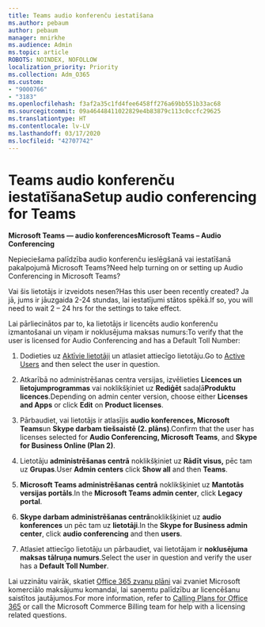 ```yaml
---
title: Teams audio konferenču iestatīšana
ms.author: pebaum
author: pebaum
manager: mnirkhe
ms.audience: Admin
ms.topic: article
ROBOTS: NOINDEX, NOFOLLOW
localization_priority: Priority
ms.collection: Adm_O365
ms.custom:
- "9000766"
- "3183"
ms.openlocfilehash: f3af2a35c1fd4fee6458ff276a69bb551b33ac68
ms.sourcegitcommit: 09a46448411022829e4b83879c113c0ccfc29625
ms.translationtype: HT
ms.contentlocale: lv-LV
ms.lasthandoff: 03/17/2020
ms.locfileid: "42707742"
---
```

# <a name="setup-audio-conferencing-for-teams"></a><span data-ttu-id="c32ed-102">Teams audio konferenču iestatīšana</span><span class="sxs-lookup"><span data-stu-id="c32ed-102">Setup audio conferencing for Teams</span></span>

<span data-ttu-id="c32ed-103">**Microsoft Teams — audio konferences**</span><span class="sxs-lookup"><span data-stu-id="c32ed-103">**Microsoft Teams – Audio Conferencing**</span></span>

<span data-ttu-id="c32ed-104">Nepieciešama palīdzība audio konferenču ieslēgšanā vai iestatīšanā pakalpojumā Microsoft Teams?</span><span class="sxs-lookup"><span data-stu-id="c32ed-104">Need help turning on or setting up Audio Conferencing in Microsoft Teams?</span></span>

<span data-ttu-id="c32ed-105">Vai šis lietotājs ir izveidots nesen?</span><span class="sxs-lookup"><span data-stu-id="c32ed-105">Has this user been recently created?</span></span>  <span data-ttu-id="c32ed-106">Ja jā, jums ir jāuzgaida 2-24 stundas, lai iestatījumi stātos spēkā.</span><span class="sxs-lookup"><span data-stu-id="c32ed-106">If so, you will need to wait 2 – 24 hrs for the settings to take effect.</span></span>

<span data-ttu-id="c32ed-107">Lai pārliecinātos par to, ka lietotājs ir licencēts audio konferenču izmantošanai un viņam ir noklusējuma maksas numurs:</span><span class="sxs-lookup"><span data-stu-id="c32ed-107">To verify that the user is licensed for Audio Conferencing and has a Default Toll Number:</span></span>

1. <span data-ttu-id="c32ed-108">Dodieties uz [Aktīvie lietotāji](https://admin.microsoft.com/Adminportal/Home?source=applauncher#/users) un atlasiet attiecīgo lietotāju.</span><span class="sxs-lookup"><span data-stu-id="c32ed-108">Go to [Active Users](https://admin.microsoft.com/Adminportal/Home?source=applauncher#/users) and then select the user in question.</span></span>

2. <span data-ttu-id="c32ed-109">Atkarībā no administrēšanas centra versijas, izvēlieties **Licences un lietojumprogrammas** vai noklikšķiniet uz **Rediģēt** sadaļā**Produktu licences**.</span><span class="sxs-lookup"><span data-stu-id="c32ed-109">Depending on admin center version, choose either **Licenses and Apps** or click **Edit** on **Product licenses**.</span></span>

3. <span data-ttu-id="c32ed-110">Pārbaudiet, vai lietotājs ir atlasījis **audio konferences, Microsoft Teams**un **Skype darbam tiešsaistē (2. plāns)**.</span><span class="sxs-lookup"><span data-stu-id="c32ed-110">Confirm that the user has licenses selected for **Audio Conferencing, Microsoft Teams**, and **Skype for Business Online (Plan 2)**.</span></span>

4. <span data-ttu-id="c32ed-111">Lietotāju **administrēšanas centrā** noklikšķiniet uz **Rādīt visus,** pēc tam uz **Grupas**.</span><span class="sxs-lookup"><span data-stu-id="c32ed-111">User **Admin centers** click **Show all** and then **Teams**.</span></span>

5. <span data-ttu-id="c32ed-112">**Microsoft Teams administrēšanas centrā** noklikšķiniet uz **Mantotās versijas portāls**.</span><span class="sxs-lookup"><span data-stu-id="c32ed-112">In the **Microsoft Teams admin center**, click **Legacy portal**.</span></span>

6. <span data-ttu-id="c32ed-113">**Skype darbam administrēšanas centrā**noklikšķiniet uz **audio konferences** un pēc tam uz **lietotāji**.</span><span class="sxs-lookup"><span data-stu-id="c32ed-113">In the **Skype for Business admin center**, click **audio conferencing** and then **users**.</span></span>

7. <span data-ttu-id="c32ed-114">Atlasiet attiecīgo lietotāju un pārbaudiet, vai lietotājam ir **noklusējuma maksas tālruņa numurs**.</span><span class="sxs-lookup"><span data-stu-id="c32ed-114">Select the user in question and verify the user has a **Default Toll Number**.</span></span>

<span data-ttu-id="c32ed-115">Lai uzzinātu vairāk, skatiet [Office 365 zvanu plāni](https://docs.microsoft.com/microsoftteams/calling-plans-for-office-365) vai zvaniet Microsoft komerciālo maksājumu komandai, lai saņemtu palīdzību ar licencēšanu saistītos jautājumos.</span><span class="sxs-lookup"><span data-stu-id="c32ed-115">For more information, refer to [Calling Plans for Office 365](https://docs.microsoft.com/microsoftteams/calling-plans-for-office-365) or call the Microsoft Commerce Billing team for help with a licensing related questions.</span></span>